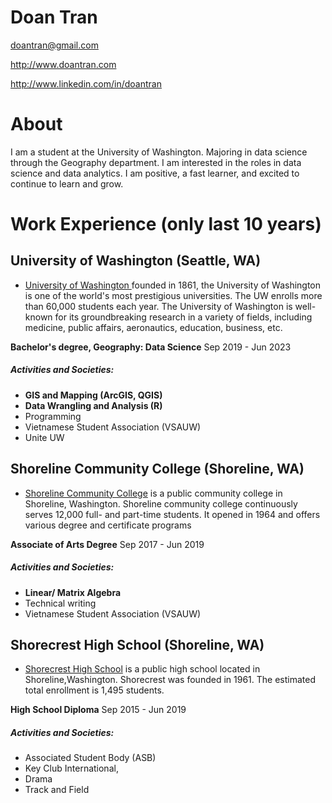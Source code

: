# Doan Tran

doantran@gmail.com

http://www.doantran.com

http://www.linkedin.com/in/doantran

# About

I am a student at the University of Washington. Majoring in data science through the Geography department. I am interested in the roles in data science and data analytics. I am positive, a fast learner, and excited to continue to learn and grow.


# Work Experience (only last 10 years)

## University of Washington (Seattle, WA)

* [University of Washington ][] founded in 1861, the University of Washington is one of the world's most prestigious universities. The UW enrolls more than 60,000 students each year. The University of Washington is well-known for its groundbreaking research in a variety of fields, including medicine, public affairs, aeronautics, education, business, etc.

**Bachelor's degree, Geography: Data Science** 
Sep 2019 - Jun 2023


##### Activities and Societies:
- **GIS and Mapping (ArcGIS, QGIS)**
- **Data Wrangling and Analysis (R)**
- Programming 
- Vietnamese Student Association (VSAUW)
- Unite UW

## Shoreline Community College (Shoreline, WA)
* [Shoreline Community College][] is a public community college in Shoreline, Washington. Shoreline community college continuously serves 12,000 full- and part-time students. It opened in 1964 and offers various degree and certificate programs

**Associate of Arts Degree** 
Sep 2017 - Jun 2019

##### Activities and Societies:


- **Linear/ Matrix Algebra**
- Technical writing
- Vietnamese Student Association (VSAUW)

## Shorecrest High School (Shoreline, WA)
* [Shorecrest High School][] is a public high school located in Shoreline,Washington. Shorecrest was founded in 1961. The estimated total enrollment is 1,495 students.

**High School Diploma** 
Sep 2015 - Jun 2019

##### Activities and Societies:

- Associated Student Body (ASB)
- Key Club International,
- Drama
- Track and Field



[University of Washington]: https://www.washington.edu/
[Shoreline Community College]: https://www.shoreline.edu/
[Shorecrest High School]: https://www.shorelineschools.org/shorecrest
